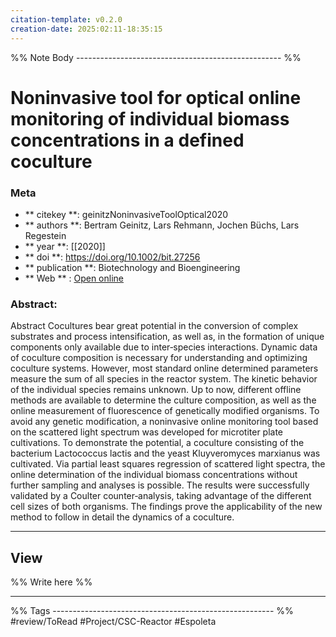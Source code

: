 ```yaml
---
citation-template: v0.2.0
creation-date: 2025:02:11-18:35:15
---
```


%% Note Body --------------------------------------------------- %%
# Noninvasive tool for optical online monitoring of individual biomass concentrations in a defined coculture

### Meta
- ** citekey **: geinitzNoninvasiveToolOptical2020
- ** authors **: Bertram Geinitz, Lars Rehmann, Jochen Büchs, Lars Regestein
- ** year **: [[2020]]
- ** doi **: https://doi.org/10.1002/bit.27256
- ** publication **: Biotechnology and Bioengineering
- ** Web ** : [Open online](https://onlinelibrary.wiley.com/doi/10.1002/bit.27256)


### Abstract:
Abstract Cocultures bear great potential in the conversion of complex substrates and process intensification, as well as, in the formation of unique components only available due to inter‐species interactions. Dynamic data of coculture composition is necessary for understanding and optimizing coculture systems. However, most standard online determined parameters measure the sum of all species in the reactor system. The kinetic behavior of the individual species remains unknown. Up to now, different offline methods are available to determine the culture composition, as well as the online measurement of fluorescence of genetically modified organisms. To avoid any genetic modification, a noninvasive online monitoring tool based on the scattered light spectrum was developed for microtiter plate cultivations. To demonstrate the potential, a coculture consisting of the bacterium Lactococcus lactis and the yeast Kluyveromyces marxianus was cultivated. Via partial least squares regression of scattered light spectra, the online determination of the individual biomass concentrations without further sampling and analyses is possible. The results were successfully validated by a Coulter counter‐analysis, taking advantage of the different cell sizes of both organisms. The findings prove the applicability of the new method to follow in detail the dynamics of a coculture.

___

## View

%% Write here %%





___
%% Tags  ------------------------------------------------------- %%
#review/ToRead
#Project/CSC-Reactor 
#Espoleta
